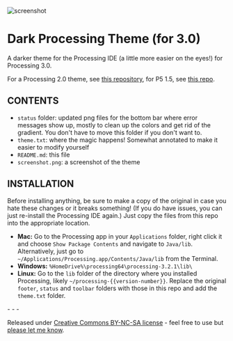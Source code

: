 ![screenshot](https://raw.github.com/jeffThompson/DarkProcessingTheme_3.0/master/screenshot.png)

Dark Processing Theme (for 3.0)
===================

A darker theme for the Processing IDE (a little more easier on the eyes!) for Processing 3.0.

For a Processing 2.0 theme, see [this repository](https://github.com/jeffThompson/DarkProcessingTheme_2.0), for P5 1.5, see [this repo](https://github.com/jeffThompson/DarkProcessingTheme).

## CONTENTS  

* `status` folder: updated png files for the bottom bar where error messages show up, mostly to clean up the colors and get rid of the gradient. You don't have to move this folder if you don't want to.  
* `theme.txt`: where the magic happens! Somewhat annotated to make it easier to modify yourself  
* `README.md`: this file  
* `screenshot.png`: a screenshot of the theme

## INSTALLATION  
Before installing anything, be sure to make a copy of the original in case you hate these changes or it breaks something! (If you do have issues, you can just re-install the Processing IDE again.) Just copy the files from this repo into the appropriate location.

* **Mac:** Go to the Processing app in your `Applications` folder, right click it and choose `Show Package Contents` and navigate to  `Java/lib`. Alternatively, just go to `~/Applications/Processing.app/Contents/Java/lib` from the Terminal.   
* **Windows:** `%HomeDrive%\processing64\processing-3.2.1\lib\`  
* **Linux:** Go to the `lib` folder of the directory where you installed Processing, likely `~/processing-{{version-number}}`. Replace the original `footer`, `status` and `toolbar` folders with those in this repo and add the `theme.txt` folder.

\- \- \-

Released under [Creative Commons BY-NC-SA license](http://creativecommons.org/licenses/by-nc-sa/3.0/) - feel free to use but [please let me know](http://www.jeffreythompson.org).
